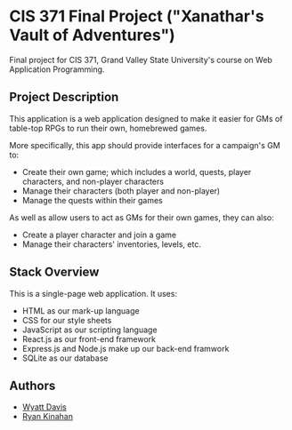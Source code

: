 # CIS 371 Final Project ("Xanathar's Vault of Adventures")
Final project for CIS 371, Grand Valley State University's course on Web Application Programming.

## Project Description

This application is a web application designed to make it easier for GMs of table-top RPGs to run their own, homebrewed games.

More specifically, this app should provide interfaces for a campaign's GM to:
* Create their own game; which includes a world, quests, player characters, and non-player characters
* Manage their characters (both player and non-player)
* Manage the quests within their games

As well as allow users to act as GMs for their own games, they can also:
* Create a player character and join a game
* Manage their characters' inventories, levels, etc.

## Stack Overview
This is a single-page web application. It uses:
* HTML as our mark-up language
* CSS for our style sheets
* JavaScript as our scripting language
* React.js as our front-end framework
* Express.js and Node.js make up our back-end framwork
* SQLite as our database

## Authors
* [Wyatt Davis](https://www.linkedin.com/in/wyattndavis/)
* [Ryan Kinahan](https://www.linkedin.com/in/ryankinahan/)
